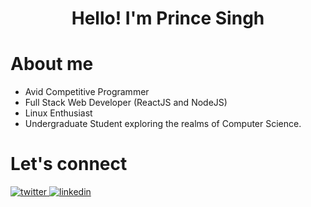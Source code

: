 <div align='center'>
  
# Hello! I'm Prince Singh
</div>

# About me
- Avid Competitive Programmer
- Full Stack Web Developer (ReactJS and NodeJS)
- Linux Enthusiast
- Undergraduate Student exploring the realms of Computer Science.


<h1> Let's connect </h1>
<div>
  <a href="https://twitter.com/mrprince0088" target="_blank">
    <img src=https://img.shields.io/badge/twitter-%2300acee.svg?&style=for-the-badge&logo=twitter&logoColor=white alt=twitter style="margin-bottom: 5px;" />
  </a>
  <a href="https://linkedin.com/in/mrprince88" target="_blank">
    <img src=https://img.shields.io/badge/linkedin-%231E77B5.svg?&style=for-the-badge&logo=linkedin&logoColor=white alt=linkedin style="margin-bottom: 5px;" />
  </a>
</div>
